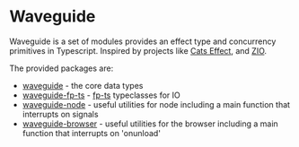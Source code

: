 # Waveguide

Waveguide is a set of modules provides an effect type and concurrency primitives in Typescript.
Inspired by projects like [Cats Effect](https://github.com/typelevel/cats-effect), and [ZIO](https://github.com/scalaz/scalaz-zio).

The provided packages are:
- [waveguide](./packages/waveguide/readme.md) - the core data types
- [waveguide-fp-ts](./packages/waveguide-fp-ts/readme.md) - [fp-ts](https://github.com/gcanti/fp-ts) typeclasses for IO
- [waveguide-node](./packages/waveguide-node/readme.md) - useful utilities for node including a main function that interrupts on signals
- [waveguide-browser](./packages/waveguide-browser/readme.md) - useful utilities for the browser including  a main function that interrupts on 'onunload'
